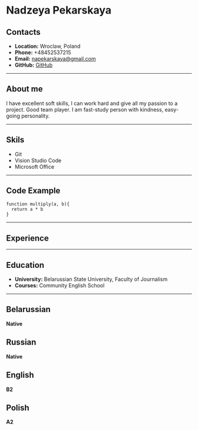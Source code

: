 # Nadzeya Pekarskaya
## Contacts
* **Location:** Wroclaw, Poland
* **Phone:** +48452537215
* **Email:** napekarskaya@gmail.com
* **GitHub:** [GitHub](https://github.com/NadiaPeki)
***
## About me
I have excellent soft skills, I can work hard and give all my passion to a project. Good team player. I am fast-study person with kindness, easy-going personality.
***
## Skils
* Git
* Vision Studio Code
* Microsoft Office
***
## Code Example
```
function multiply(a, b){
  return a * b
}
```
***
## Experience
***
## Education
* **University:** Belarussian State University, Faculty of Journalism
* **Courses:** Community English School 
***
## Belarussian
**Native**
## Russian
**Native**
## English
**B2**
## Polish
**A2**

